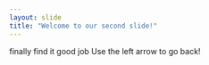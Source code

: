 ```yaml
---
layout: slide
title: "Welcome to our second slide!"
---
```

finally find it good job
Use the left arrow to go back!
